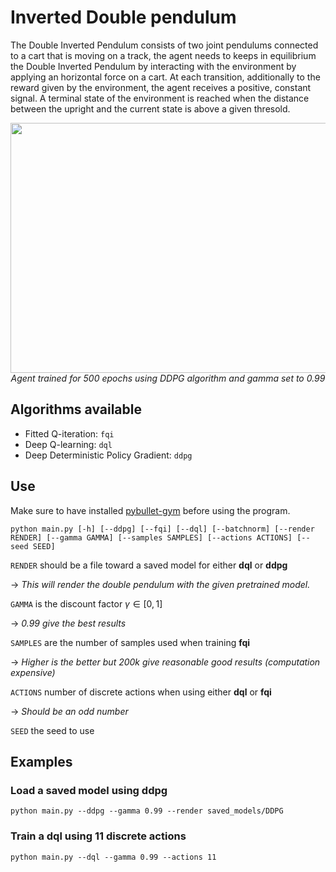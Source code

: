 # Inverted Double pendulum
The Double Inverted Pendulum consists of two joint pendulums connected to a cart that
is moving on a track, the agent needs to keeps in equilibrium the Double Inverted Pendulum by interacting with the environment by applying an horizontal force on a cart. At each transition,
additionally to the reward given by the environment, the agent receives a positive, constant signal. A terminal state of the environment is reached when the distance between
the upright and the current state is above a given thresold.

<p align="center">
    <img src="https://github.com/Julien-Gustin/RL-INFO8003/blob/master/Project/gif/optimal_policy.gif" width="600" height="400" />
    <br>
    <em>Agent trained for 500 epochs using DDPG algorithm and gamma set to 0.99</em>
</p>


## Algorithms available

- Fitted Q-iteration: `fqi`
- Deep Q-learning: `dql`
- Deep Deterministic Policy Gradient: `ddpg`

## Use
Make sure to have installed [pybullet-gym](https://github.com/benelot/pybullet-gym) before using the program.


```
python main.py [-h] [--ddpg] [--fqi] [--dql] [--batchnorm] [--render RENDER] [--gamma GAMMA] [--samples SAMPLES] [--actions ACTIONS] [--seed SEED]
```
`RENDER` should be a file toward a saved model for either **dql** or **ddpg**

&rarr; *This will render the double pendulum with the given pretrained model.*

`GAMMA` is the discount factor $\gamma \in [0, 1]$

&rarr; *0.99 give the best results*

`SAMPLES` are the number of samples used when training **fqi**

&rarr; *Higher is the better but 200k give reasonable good results (computation expensive)*

`ACTIONS` number of discrete actions when using either **dql** or **fqi**

&rarr; *Should be an odd number*

`SEED` the seed to use

## Examples

### Load a saved model using ddpg

```
python main.py --ddpg --gamma 0.99 --render saved_models/DDPG
```

### Train a dql using 11 discrete actions

```
python main.py --dql --gamma 0.99 --actions 11
```

